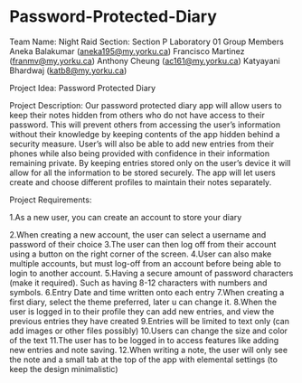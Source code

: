 # Password-Protected-Diary

Team Name: Night Raid
Section: Section P Laboratory 01
Group Members
Aneka Balakumar (aneka195@my.yorku.ca)
Francisco Martinez (franmv@my.yorku.ca)
Anthony Cheung (ac161@my.yorku.ca)
Katyayani Bhardwaj (katb8@my.yorku.ca) 

Project Idea: Password Protected Diary

Project Description: Our password protected diary app will allow users to keep their notes hidden from others who do not have access to their password. This will prevent others from accessing the user’s information without their knowledge by keeping contents of the app hidden behind a security measure. User’s will also be able to add new entries from their phones while also being provided with confidence in their information remaining private. By keeping entries stored only on the user’s device it will allow for all the information to be stored securely. The app will let users create and choose different profiles to maintain their notes separately.

Project Requirements:

1.As a new user, you can create an account to store your diary

2.When creating a new account, the user can select a username and password of their choice
3.The user can then log off from their account using a button on the right corner of the screen.
4.User can also make multiple accounts, but must log-off from an account before being able to login to another account.
5.Having a secure amount of password characters (make it required). Such as having 8-12 characters with numbers and symbols.
6.Entry Date and time written onto each entry
7.When creating a first diary, select the theme preferred, later u can change it.
8.When the user is logged in to their profile they can add new entries, and view the previous entries they have created
9.Entries will be limited to text only (can add images or other files possibly)
10.Users can change the size and color of the text
11.The user has to be logged in to access features like adding new entries and note saving. 
12.When writing a note, the user will only see the note and a small tab at the top of the app with elemental settings (to keep the design minimalistic)
